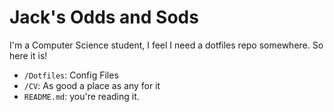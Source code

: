 # Jack's Odds and Sods

I'm a Computer Science student, I feel I need a dotfiles repo somewhere. So here it is!

- `/Dotfiles`: Config Files
- `/CV`: As good a place as any for it
- `README.md`: you're reading it.
